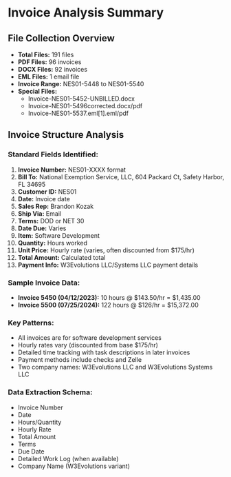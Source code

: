 # Invoice Analysis Summary

## File Collection Overview
- **Total Files:** 191 files
- **PDF Files:** 96 invoices
- **DOCX Files:** 92 invoices  
- **EML Files:** 1 email file
- **Invoice Range:** NES01-5448 to NES01-5540
- **Special Files:** 
  - Invoice-NES01-5452-UNBILLED.docx
  - Invoice-NES01-5496corrected.docx/pdf
  - Invoice-NES01-5537.eml[1].eml/pdf

## Invoice Structure Analysis

### Standard Fields Identified:
1. **Invoice Number:** NES01-XXXX format
2. **Bill To:** National Exemption Service, LLC, 604 Packard Ct, Safety Harbor, FL 34695
3. **Customer ID:** NES01
4. **Date:** Invoice date
5. **Sales Rep:** Brandon Kozak
6. **Ship Via:** Email
7. **Terms:** DOD or NET 30
8. **Date Due:** Varies
9. **Item:** Software Development
10. **Quantity:** Hours worked
11. **Unit Price:** Hourly rate (varies, often discounted from $175/hr)
12. **Total Amount:** Calculated total
13. **Payment Info:** W3Evolutions LLC/Systems LLC payment details

### Sample Invoice Data:
- **Invoice 5450 (04/12/2023):** 10 hours @ $143.50/hr = $1,435.00
- **Invoice 5500 (07/25/2024):** 122 hours @ $126/hr = $15,372.00

### Key Patterns:
- All invoices are for software development services
- Hourly rates vary (discounted from base $175/hr)
- Detailed time tracking with task descriptions in later invoices
- Payment methods include checks and Zelle
- Two company names: W3Evolutions LLC and W3Evolutions Systems LLC

### Data Extraction Schema:
- Invoice Number
- Date
- Hours/Quantity
- Hourly Rate
- Total Amount
- Terms
- Due Date
- Detailed Work Log (when available)
- Company Name (W3Evolutions variant)

